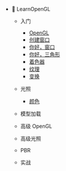 - 📖 LearnOpenGL
  - 入门
    - [OpenGL](opengl/learnopengl/getting-started-opengl.md "OpenGL - 入门 - LearnOpenGL")
    - [创建窗口](opengl/learnopengl/getting-started-creating-a-window.md "创建窗口 - 入门 - LearnOpenGL")
    - [你好，窗口](opengl/learnopengl/getting-started-hello-window.md "你好，窗口 - 入门 - LearnOpenGL")
    - [你好，三角形](opengl/learnopengl/getting-started-hello-triangle.md "你好，三角形 - 入门 - LearnOpenGL")
    - [着色器](opengl/learnopengl/getting-started-shaders.md "着色器 - 入门 - LearnOpenGL")
    - [纹理](/opengl/learnopengl/getting-started-textures.md "纹理 - 入门 - LearnOpenGL")
    - [变换](/opengl/learnopengl/getting-started-transformations.md "变换 - 入门 - LearnOpenGL")
  
  - 光照
    - [颜色](/opengl/learnopengl/lighting-colors.md "颜色 - 光照 - LearnOpenGL")
  
  - 模型加载
  
  - 高级 OpenGL
  
  - 高级光照
  
  - PBR
  
  - 实战